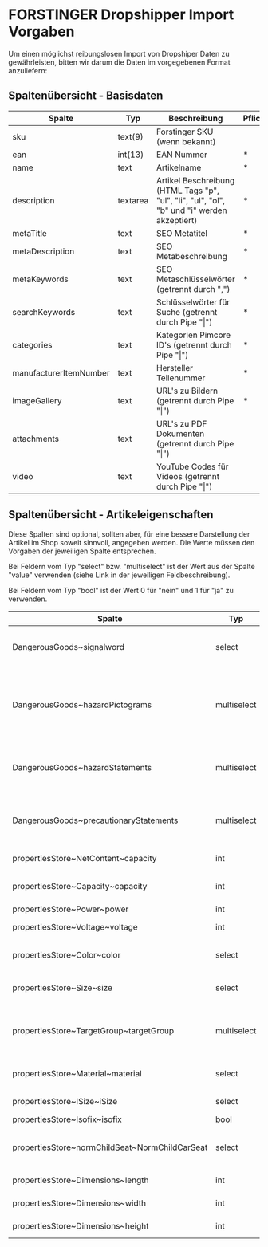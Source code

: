 # FORSTINGER Dropshipper Import Vorgaben

Um einen möglichst reibungslosen Import von Dropshiper Daten zu gewährleisten, bitten wir darum die Daten im vorgegebenen Format anzuliefern:

## Spaltenübersicht - Basisdaten
| Spalte | Typ | Beschreibung | Pflichtfeld |
|--------|-----|--------------|-------------|
| sku | text(9) | Forstinger SKU (wenn bekannt) | |
| ean | int(13) | EAN Nummer | * |
| name | text | Artikelname | * |
| description | textarea | Artikel Beschreibung (HTML Tags "p", "ul", "li", "ul", "ol", "b" und "i" werden akzeptiert) | * |
| metaTitle | text | SEO Metatitel | * |
| metaDescription | text | SEO Metabeschreibung | * |
| metaKeywords | text | SEO Metaschlüsselwörter (getrennt durch ",") | * |
| searchKeywords | text | Schlüsselwörter für Suche (getrennt durch Pipe "\|") | * |
| categories | text | Kategorien Pimcore ID's (getrennt durch Pipe "\|") | * |
| manufacturerItemNumber | text | Hersteller Teilenummer | * |
| imageGallery | text | URL's zu Bildern (getrennt durch Pipe "\|") | * |
| attachments | text | URL's zu PDF Dokumenten (getrennt durch Pipe "\|") |  |
| video | text | YouTube Codes für Videos (getrennt durch Pipe "\|") |  |

## Spaltenübersicht - Artikeleigenschaften

Diese Spalten sind optional, sollten aber, für eine bessere Darstellung der Artikel im Shop soweit sinnvoll, angegeben werden. Die Werte müssen den Vorgaben der jeweiligen Spalte entsprechen.

Bei Feldern vom Typ "select" bzw. "multiselect" ist der Wert aus der Spalte "value" verwenden (siehe Link in der jeweiligen Feldbeschreibung).

Bei Feldern vom Typ "bool" ist der Wert 0 für "nein" und 1 für "ja" zu verwenden.

| Spalte | Typ | Beschreibung |
|--------|-----|--------------|
| DangerousGoods\~signalword | select | Gefahrgut Signalwort laut [FORSTINGER Signalwort](https://pim-forstinger.dynaflow.at/dropship/csv/tmpl/HazardSignalword.csv) |
| DangerousGoods\~hazardPictograms | multiselect | GHS Gefahrensymbole laut [FORSTINGER GHS Gefahrgutsymbole](https://pim-forstinger.dynaflow.at/dropship/csv/tmpl/HazardPictogram.csv), getrennt durch Pipe "\|" |
| DangerousGoods\~hazardStatements | multiselect | Gefahrenhinweise laut [FORSTINGER Gefahrenhinweise](https://pim-forstinger.dynaflow.at/dropship/csv/tmpl/HazardStatements.csv), getrennt durch Pipe "\|" |
| DangerousGoods\~precautionaryStatements | multiselect | Sicherheitshinweise laut [FORSTINGER Sicherheitshinweise](https://pim-forstinger.dynaflow.at/dropship/csv/tmpl/PrecautionaryStatements.csv), getrennt durch Pipe "\|" |
| propertiesStore\~NetContent\~capacity | int | Füllmenge in Milliliter [ml] |
| propertiesStore\~Capacity\~capacity | int | Volumen / Fassungsvermögen in Liter [l] |
| propertiesStore\~Power\~power | int | Leistung in Watt [W] |
| propertiesStore\~Voltage\~voltage | int | Spannung in Volt [V] |
| propertiesStore\~Color\~color | select | Farbe laut [FORSTINGER Farben](https://pim-forstinger.dynaflow.at/dropship/csv/tmpl/Color.csv) |
| propertiesStore\~Size\~size | select | Größe laut [FORSTINGER Größen](https://pim-forstinger.dynaflow.at/dropship/csv/tmpl/Size.csv) |
| propertiesStore\~TargetGroup\~targetGroup | multiselect | Zielgruppe(n) laut [FORSTINGER Zielgruppen](https://pim-forstinger.dynaflow.at/dropship/csv/tmpl/TargetGroup.csv), getrennt durch Pipe "\|") |
| propertiesStore\~Material\~material | select | Material laut [FORSTINGER Material](https://pim-forstinger.dynaflow.at/dropship/csv/tmpl/Material.csv) |
| propertiesStore\~ISize\~iSize | select | iSize für Kindersizte [FORSTINGER iSize](https://pim-forstinger.dynaflow.at/dropship/csv/tmpl/ISize.csv) |
| propertiesStore\~Isofix\~isofix | bool | ISOFIX Kindersitze |
| propertiesStore\~normChildSeat\~NormChildCarSeat | select | Norm für Kindersitze [FORSTINGER Normen Kindersitze](https://pim-forstinger.dynaflow.at/dropship/csv/tmpl/NormChildCarSeat.csv) |
| propertiesStore\~Dimensions\~length | int | Artikellänge in Millimeter [mm] |
| propertiesStore\~Dimensions\~width | int | Artikelbreite in Millimeter [mm] |
| propertiesStore\~Dimensions\~height | int | Artikelhöhe in Millimeter [mm] |
